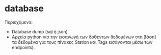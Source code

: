 # database

Περιεχόμενα:

- Database dump (sql ή json)
- Αρχεία python για την εισαγωγή των δοθέντων δεδομένων στη βάση( τα δεδομένα για τους πίνακες Station και Tags εισάγονται μέσω των endpoints).

